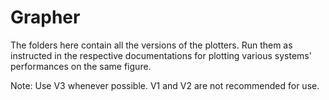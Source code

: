 # Grapher

The folders here contain all the versions of the plotters. Run them as instructed in the respective documentations for plotting various systems' performances on the same figure. <br/>

Note: Use V3 whenever possible. V1 and V2 are not recommended for use. 